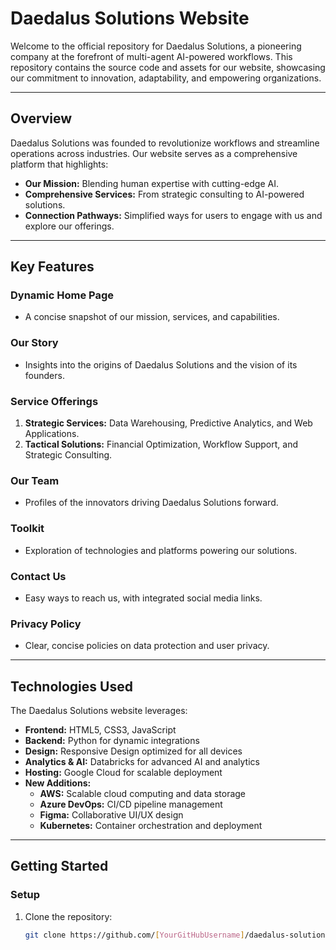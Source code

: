 # Daedalus Solutions Website

Welcome to the official repository for Daedalus Solutions, a pioneering company at the forefront of multi-agent AI-powered workflows. This repository contains the source code and assets for our website, showcasing our commitment to innovation, adaptability, and empowering organizations.

---

## Overview

Daedalus Solutions was founded to revolutionize workflows and streamline operations across industries. Our website serves as a comprehensive platform that highlights:

- **Our Mission:** Blending human expertise with cutting-edge AI.
- **Comprehensive Services:** From strategic consulting to AI-powered solutions.
- **Connection Pathways:** Simplified ways for users to engage with us and explore our offerings.

---

## Key Features

### Dynamic Home Page
- A concise snapshot of our mission, services, and capabilities.

### Our Story
- Insights into the origins of Daedalus Solutions and the vision of its founders.

### Service Offerings
1. **Strategic Services:** Data Warehousing, Predictive Analytics, and Web Applications.
2. **Tactical Solutions:** Financial Optimization, Workflow Support, and Strategic Consulting.

### Our Team
- Profiles of the innovators driving Daedalus Solutions forward.

### Toolkit
- Exploration of technologies and platforms powering our solutions.

### Contact Us
- Easy ways to reach us, with integrated social media links.

### Privacy Policy
- Clear, concise policies on data protection and user privacy.

---

## Technologies Used

The Daedalus Solutions website leverages:

- **Frontend:** HTML5, CSS3, JavaScript
- **Backend:** Python for dynamic integrations
- **Design:** Responsive Design optimized for all devices
- **Analytics & AI:** Databricks for advanced AI and analytics
- **Hosting:** Google Cloud for scalable deployment
- **New Additions:**  
  - **AWS:** Scalable cloud computing and data storage  
  - **Azure DevOps:** CI/CD pipeline management  
  - **Figma:** Collaborative UI/UX design  
  - **Kubernetes:** Container orchestration and deployment  

---

## Getting Started

### Setup
1. Clone the repository:
   ```bash
   git clone https://github.com/[YourGitHubUsername]/daedalus-solutions.git
